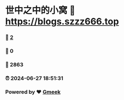 # 世中之中的小窝 :link: https://blogs.szzz666.top 
### :page_facing_up: [2](https://blogs.szzz666.top/tag.html) 
### :speech_balloon: 0 
### :hibiscus: 2863 
### :alarm_clock: 2024-06-27 18:51:31 
### Powered by :heart: [Gmeek](https://github.com/Meekdai/Gmeek)
